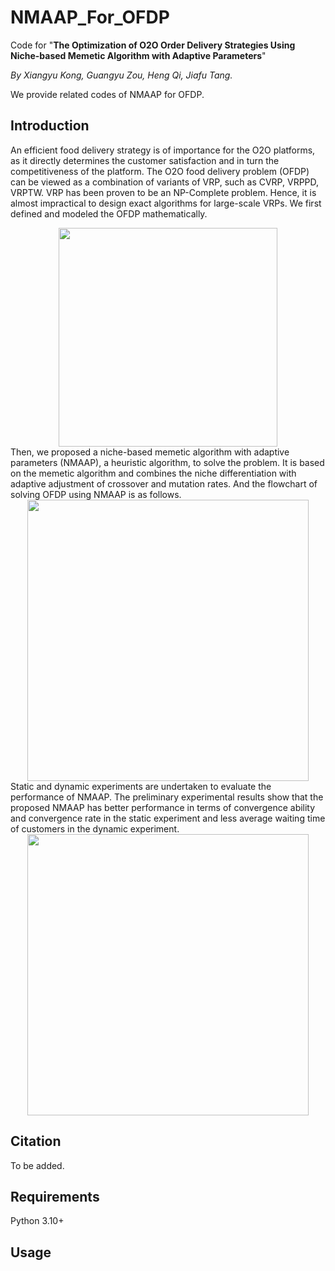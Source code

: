 # NMAAP_For_OFDP
Code for "**The Optimization of O2O Order Delivery Strategies Using Niche-based Memetic Algorithm with Adaptive Parameters**"

*By Xiangyu Kong, Guangyu Zou, Heng Qi, Jiafu Tang.*

We provide related codes of NMAAP for OFDP.

## Introduction
An efficient food delivery strategy is of importance for the O2O platforms, as it directly determines the customer satisfaction and in turn the competitiveness of the platform. The O2O food delivery problem (OFDP) can be viewed as a combination of variants of VRP, such as CVRP, VRPPD, VRPTW. VRP has been proven to be an NP-Complete problem. Hence, it is almost impractical to design exact algorithms for large-scale VRPs. We first defined and modeled the OFDP mathematically.
<div align="center">
<img src="https://user-images.githubusercontent.com/30373236/156862329-6bdfad89-191e-44f3-8e82-611b6852f65e.png" height="350"/>
</div>
Then, we proposed a niche-based memetic algorithm with adaptive parameters (NMAAP), a heuristic algorithm, to solve the problem. It is based on the memetic algorithm and combines the niche differentiation with adaptive adjustment of crossover and mutation rates. And the flowchart of solving OFDP using NMAAP is as follows.
<div align="center">
<img src="https://user-images.githubusercontent.com/30373236/156862383-70c49382-973f-4e7c-be03-5be18f98aa67.png" height="450"/>
</div>
Static and dynamic experiments are undertaken to evaluate the performance of NMAAP. The preliminary experimental results show that the proposed NMAAP has better performance
in terms of convergence ability and convergence rate in the static experiment and less average waiting time of customers in the dynamic experiment.
<div align="center">
<img src="https://user-images.githubusercontent.com/30373236/156862717-32c92fbf-fbb6-4227-8330-da79b8dc8411.png" height="450"/>
</div>




## Citation
To be added.

## Requirements
Python 3.10+

## Usage
